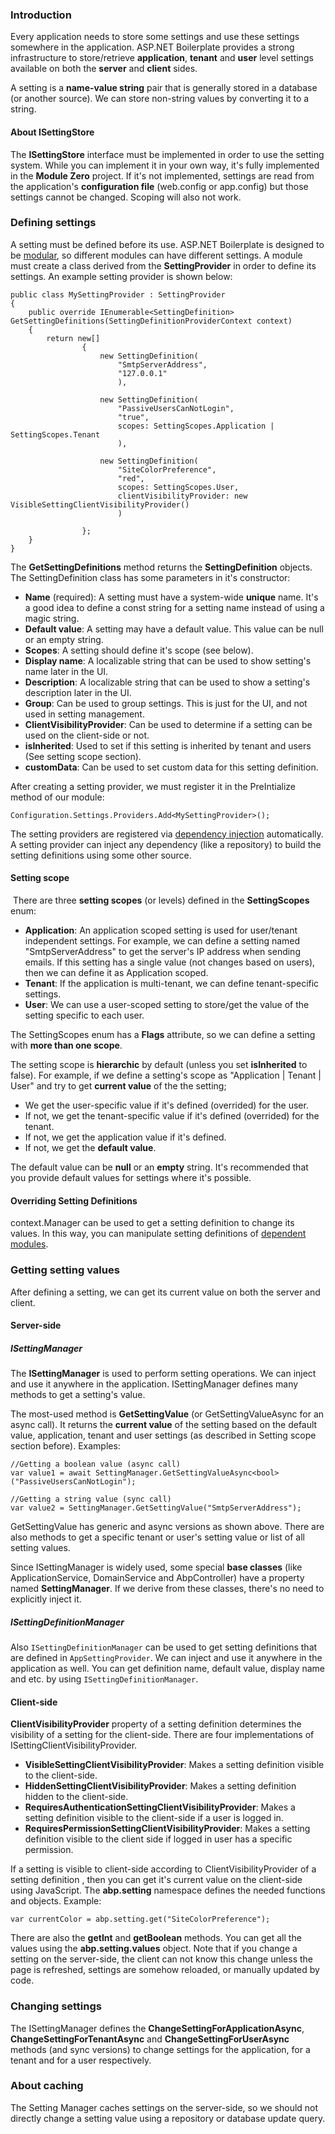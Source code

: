 ### Introduction

Every application needs to store some settings and use these settings
somewhere in the application. ASP.NET Boilerplate provides a strong
infrastructure to store/retrieve **application**, **tenant** and
**user** level settings available on both the **server** and **client** sides.

A setting is a **name-value string** pair that is generally stored in a
database (or another source). We can store non-string values by
converting it to a string.

#### About ISettingStore

The **ISettingStore** interface must be implemented in order to use the setting
system. While you can implement it in your own way, it's fully
implemented in the **Module Zero** project. If it's not implemented,
settings are read from the application's **configuration file** (web.config
or app.config) but those settings cannot be changed. Scoping will also not
work.

### Defining settings

A setting must be defined before its use. ASP.NET Boilerplate is designed
to be [modular](/Pages/Documents/Module-System), so different modules
can have different settings. A module must create a class derived from
the **SettingProvider** in order to define its settings. An example setting
provider is shown below:

    public class MySettingProvider : SettingProvider
    {
        public override IEnumerable<SettingDefinition> GetSettingDefinitions(SettingDefinitionProviderContext context)
        {
            return new[]
                    {
                        new SettingDefinition(
                            "SmtpServerAddress",
                            "127.0.0.1"
                            ),
    
                        new SettingDefinition(
                            "PassiveUsersCanNotLogin",
                            "true",
                            scopes: SettingScopes.Application | SettingScopes.Tenant
                            ),
    
                        new SettingDefinition(
                            "SiteColorPreference",
                            "red",
                            scopes: SettingScopes.User,
                            clientVisibilityProvider: new VisibleSettingClientVisibilityProvider()
                            )
    
                    };
        }
    }

The **GetSettingDefinitions** method returns the **SettingDefinition**
objects. The SettingDefinition class has some parameters in it's
constructor:

-   **Name** (required): A setting must have a system-wide **unique**
    name. It's a good idea to define a const string for a setting name
    instead of using a magic string.
-   **Default value**: A setting may have a default value. This value
    can be null or an empty string.
-   **Scopes**: A setting should define it's scope (see below).
-   **Display name**: A localizable string that can be used to show
    setting's name later in the UI.
-   **Description**: A localizable string that can be used to show a
    setting's description later in the UI.
-   **Group**: Can be used to group settings. This is just for the UI, and not
    used in setting management.
-   **ClientVisibilityProvider**: Can be used to determine if a setting can be used on the client-side or not.
-   **isInherited**: Used to set if this setting is inherited by tenant
    and users (See setting scope section).
-   **customData**: Can be used to set custom data for this setting
    definition.

After creating a setting provider, we must register it in the PreIntialize
method of our module:

    Configuration.Settings.Providers.Add<MySettingProvider>();

The setting providers are registered via [dependency
injection](/Pages/Documents/Dependency-Injection) automatically. A
setting provider can inject any dependency (like a repository) to build
the setting definitions using some other source.

#### Setting scope

 There are three **setting scopes** (or levels) defined in the
**SettingScopes** enum:

-   **Application**: An application scoped setting is used for
    user/tenant independent settings. For example, we can define a
    setting named "SmtpServerAddress" to get the server's IP address when
    sending emails. If this setting has a single value (not changes
    based on users), then we can define it as Application scoped.
-   **Tenant**: If the application is multi-tenant, we can define
    tenant-specific settings.
-   **User**: We can use a user-scoped setting to store/get the value of the
    setting specific to each user.

The SettingScopes enum has a **Flags** attribute, so we can define a setting
with **more than one scope**.

The setting scope is **hierarchic** by default (unless you set
**isInherited** to false). For example, if we define a setting's scope
as "Application | Tenant | User" and try to get **current value** of the
the setting;

-   We get the user-specific value if it's defined (overrided) for the
    user.
-   If not, we get the tenant-specific value if it's defined (overrided)
    for the tenant.
-   If not, we get the application value if it's defined.
-   If not, we get the **default value**.

The default value can be **null** or an **empty** string. It's recommended that you
provide default values for settings where it's possible.

#### Overriding Setting Definitions

context.Manager can be used to get a setting definition to change its
values. In this way, you can manipulate setting definitions of [dependent
modules](Module-System.md).

### Getting setting values

After defining a setting, we can get its current value on both the server
and client.

#### Server-side

##### ISettingManager

The **ISettingManager** is used to perform setting operations. We can inject
and use it anywhere in the application. ISettingManager defines many
methods to get a setting's value.

The most-used method is **GetSettingValue** (or GetSettingValueAsync for
an async call). It returns the **current value** of the setting based on the
default value, application, tenant and user settings (as described in
Setting scope section before). Examples:

    //Getting a boolean value (async call)
    var value1 = await SettingManager.GetSettingValueAsync<bool>("PassiveUsersCanNotLogin");
    
    //Getting a string value (sync call)
    var value2 = SettingManager.GetSettingValue("SmtpServerAddress");

GetSettingValue has generic and async versions as shown above. There are
also methods to get a specific tenant or user's setting value or list of
all setting values.

Since ISettingManager is widely used, some special **base classes**
(like ApplicationService, DomainService and AbpController) have a
property named **SettingManager**. If we derive from these classes, there's no
need to explicitly inject it.

##### ISettingDefinitionManager

Also `ISettingDefinitionManager` can be used to get setting definitions that are defined in `AppSettingProvider`. We can inject
and use it anywhere in the application as well. You can get definition name, default value, display name and etc. by using `ISettingDefinitionManager`.

#### Client-side

**ClientVisibilityProvider** property of a setting definition determines the visibility of a setting for the client-side. There are four implementations of ISettingClientVisibilityProvider.

* **VisibleSettingClientVisibilityProvider**: Makes a setting definition visible to the client-side.
* **HiddenSettingClientVisibilityProvider**: Makes a setting definition hidden to the client-side.
* **RequiresAuthenticationSettingClientVisibilityProvider**: Makes a setting definition visible to the client-side if a user is logged in.
* **RequiresPermissionSettingClientVisibilityProvider**: Makes a setting definition visible to the client side if logged in user has a specific permission.

If a setting is visible to client-side according to ClientVisibilityProvider of a setting definition , then
you can get it's current value on the client-side using JavaScript.
The **abp.setting** namespace defines the needed functions and objects. Example:

    var currentColor = abp.setting.get("SiteColorPreference");

There are also the **getInt** and **getBoolean** methods. You can get all the
values using the **abp.setting.values** object. Note that if you change a
setting on the server-side, the client can not know this change unless the page is
refreshed, settings are somehow reloaded, or manually updated by
code.

### Changing settings

The ISettingManager defines the **ChangeSettingForApplicationAsync**,
**ChangeSettingForTenantAsync** and **ChangeSettingForUserAsync**
methods (and sync versions) to change settings for the application, for
a tenant and for a user respectively.

### About caching

The Setting Manager caches settings on the server-side, so we should not
directly change a setting value using a repository or database update
query.
